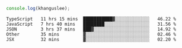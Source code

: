 ```js
console.log(khanguslee);
```

<!--START_SECTION:waka-->
```text
TypeScript   11 hrs 15 mins  ███████████▓░░░░░░░░░░░░░   46.22 % 
JavaScript   7 hrs 40 mins   ████████░░░░░░░░░░░░░░░░░   31.56 % 
JSON         3 hrs 37 mins   ███▓░░░░░░░░░░░░░░░░░░░░░   14.92 % 
Other        35 mins         ▓░░░░░░░░░░░░░░░░░░░░░░░░   02.46 % 
JSX          32 mins         ▓░░░░░░░░░░░░░░░░░░░░░░░░   02.20 % 
```
<!--END_SECTION:waka-->

<!--
**khanguslee/khanguslee** is a ✨ _special_ ✨ repository because its `README.md` (this file) appears on your GitHub profile.

Here are some ideas to get you started:

- 🔭 I’m currently working on ...
- 🌱 I’m currently learning ...
- 👯 I’m looking to collaborate on ...
- 🤔 I’m looking for help with ...
- 💬 Ask me about ...
- 📫 How to reach me: ...
- 😄 Pronouns: ...
- ⚡ Fun fact: ...
-->
